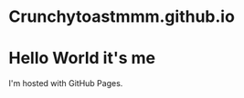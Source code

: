 # Crunchytoastmmm.github.io

<html>
<body>
<h1>Hello World it's me</h1>
<p>I'm hosted with GitHub Pages.</p>
</body>
</html>
